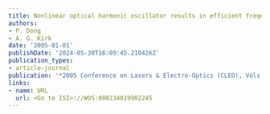 ```yaml
---
title: Nonlinear optical harmonic oscillator results in efficient frequency conversion
authors:
- P. Dong
- A. G. Kirk
date: '2005-01-01'
publishDate: '2024-05-30T16:09:45.210426Z'
publication_types:
- article-journal
publication: '*2005 Conference on Lasers & Electro-Optics (CLEO), Vols 1-3*'
links:
- name: URL
  url: <Go to ISI>://WOS:000234819902245
---
```

